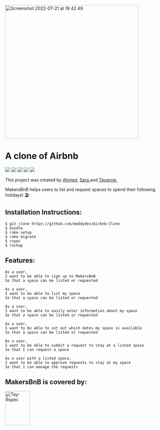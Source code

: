 <img width="433" alt="Screenshot 2022-07-21 at 19 42 49" src="https://user-images.githubusercontent.com/100074381/180289790-ff748bb5-74ff-4cf6-8f37-91a630b6956c.png">

A clone of Airbnb
=================

<img src="https://img.shields.io/badge/Ruby-CC342D?style=for-the-badge&logo=ruby&logoColor=white"> <img src="https://img.shields.io/badge/PostgreSQL-316192?style=for-the-badge&logo=postgresql&logoColor=white"> <img src="https://img.shields.io/badge/Heroku-430098?style=for-the-badge&logo=heroku&logoColor=white"> <img src="https://img.shields.io/badge/HTML5-E34F26?style=for-the-badge&logo=html5&logoColor=white"> <img src="https://img.shields.io/badge/CSS-239120?&style=for-the-badge&logo=css3&logoColor=white">

This project was created by <a href="https://github.com/meddydev"> Ahmed</a>, <a href="https://github.com/Sarasabbagh"> Sara </a> and <a href="https://github.com/taybenca"> Tayanne.</a>

MakersBnB helps users to list and request spaces to spend their following holidays! 🏖️

## Installation Instructions:

```
$ git clone https://github.com/meddydev/Airbnb-Clone
$ bundle
$ rake setup
$ rake migrate
$ rspec
$ rackup
```

## Features:

````
As a user, 
I want to be able to sign up to MakersBnB
So that a space can be listed or requested

As a user, 
I want to be able to list my space
So that a space can be listed or requested

As a user, 
I want to be able to easily enter information about my space
So that a space can be listed or requested

As a user, 
I want to be able to set out which dates my space is available
So that a space can be listed or requested 

As a user, 
I want to be able to submit a request to stay at a listed space
So that I can request a space

As a user with a listed space, 
I want to be able to approve requests to stay at my space
So that I can manage the requests

````
## MakersBnB is covered by:
<img alt="Tay-Rspec" height="110" width="80" src="https://cdn.jsdelivr.net/gh/devicons/devicon/icons/rspec/rspec-original-wordmark.svg">

